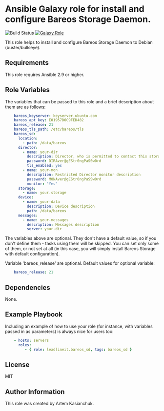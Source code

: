 # Ansible Galaxy role for install and configure Bareos Storage Daemon.

![Build Status](https://github.com/leadlineit/ansible-role-bareos_sd/actions/workflows/ansible-galaxy-ci.yml/badge.svg)
[![Galaxy Role](https://img.shields.io/badge/Ansible--Galaxy-leadlineit.bareos_sd-blue.svg)](https://galaxy.ansible.com/leadlineit/bareos_sd/)

This role helps to install and configure Bareos Storage Daemon to Debian (buster/bullseye).

Requirements
------------

This role requires Ansible 2.9 or higher.

Role Variables
--------------

The variables that can be passed to this role and a brief description about them are as follows:

```yaml
    bareos_keyserver: keyserver.ubuntu.com
    bareos_apt_key: E01957D6C9FED482
    bareos_release: 21
    bareos_tls_path: /etc/bareos/tls
    bareos_sd:
      location:
        - path: /data/bareos
      director:
        - name: your-dir
          description: Director, who is permitted to contact this storage daemon.
          password: DIRAver@gEStr0ngPaSSw0rd
          tls_enabled: yes
        - name: your-mon
          description: Restricted Director monitor description
          password: MONAver@gEStr0ngPaSSw0rd
          monitor: "Yes"
      storage:
        - name: your.storage
      device:
        - name: your-data
          description: Device description
          path: /data/bareos
      messages:
        - name: your-messages
          description: Messages description
          server: your-dir
```

The variables above are optional. They don't have a default value, so if you don't define them - tasks using them will be skipped. 
You can set only some of them, or not set at all (in this case, you will simply install Bareos Storage with default configuration). 

Variable 'bareos_release' are optional.
Default values for optional variable:

```yaml
    bareos_release: 21
```

Dependencies
------------

None.

Example Playbook
----------------

Including an example of how to use your role (for instance, with variables passed in as parameters) is always nice for users too:

```yaml
    - hosts: servers
      roles:
         - { role: leadlineit.bareos_sd, tags: bareos_sd }
```

License
-------

MIT

Author Information
------------------

This role was created by Artem Kasianchuk.
